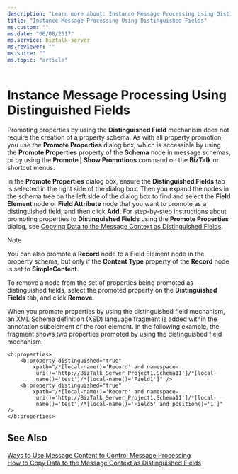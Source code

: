 ```yaml
---
description: "Learn more about: Instance Message Processing Using Distinguished Fields"
title: "Instance Message Processing Using Distinguished Fields"
ms.custom: ""
ms.date: "06/08/2017"
ms.service: biztalk-server
ms.reviewer: ""
ms.suite: ""
ms.topic: "article"
---
```

# Instance Message Processing Using Distinguished Fields
Promoting properties by using the **Distinguished Field** mechanism does not require the creation of a property schema. As with all property promotion, you use the **Promote Properties** dialog box, which is accessible by using the **Promote Properties** property of the **Schema** node in message schemas, or by using the **Promote &#124; Show Promotions** command on the **BizTalk** or shortcut menus.  
  
 In the **Promote Properties** dialog box, ensure the **Distinguished Fields** tab is selected in the right side of the dialog box. Then you expand the nodes in the schema tree on the left side of the dialog box to find and select the **Field Element** node or **Field Attribute** node that you want to promote as a distinguished field, and then click **Add**. For step-by-step instructions about promoting properties to **Distinguished Fields** using the **Promote Properties** dialog, see [Copying Data to the Message Context as Distinguished Fields](../core/how-to-copy-data-to-the-message-context-as-distinguished-fields.md).  
  
> [!NOTE]
>  You can also promote a **Record** node to a Field Element node in the property schema, but only if the **Content Type** property of the **Record** node is set to **SimpleContent**.  
  
 To remove a node from the set of properties being promoted as distinguished fields, select the promoted property on the **Distinguished Fields** tab, and click **Remove**.  
  
 When you promote properties by using the distinguished field mechanism, an XML Schema definition (XSD) language fragment is added within the annotation subelement of the root element. In the following example, the fragment shows two properties promoted by using the distinguished field mechanism.  
  
```  
<b:properties>  
    <b:property distinguished="true"  
        xpath="/*[local-name()='Record' and namespace-  
         uri()='http://BizTalk_Server_Project1.Schema11']/*[local-  
         name()='test']/*[local-name()='Field1']" />  
    <b:property distinguished="true"  
        xpath="/*[local-name()='Record' and namespace-  
         uri()='http://BizTalk_Server_Project1.Schema11']/*[local-  
         name()='test']/*[local-name()='Field5' and position()='1']" />  
</b:properties>  
```  
  
## See Also  
 [Ways to Use Message Content to Control Message Processing](../core/ways-to-use-message-content-to-control-message-processing.md)   
 [How to Copy Data to the Message Context as Distinguished Fields](../core/how-to-copy-data-to-the-message-context-as-distinguished-fields.md)
